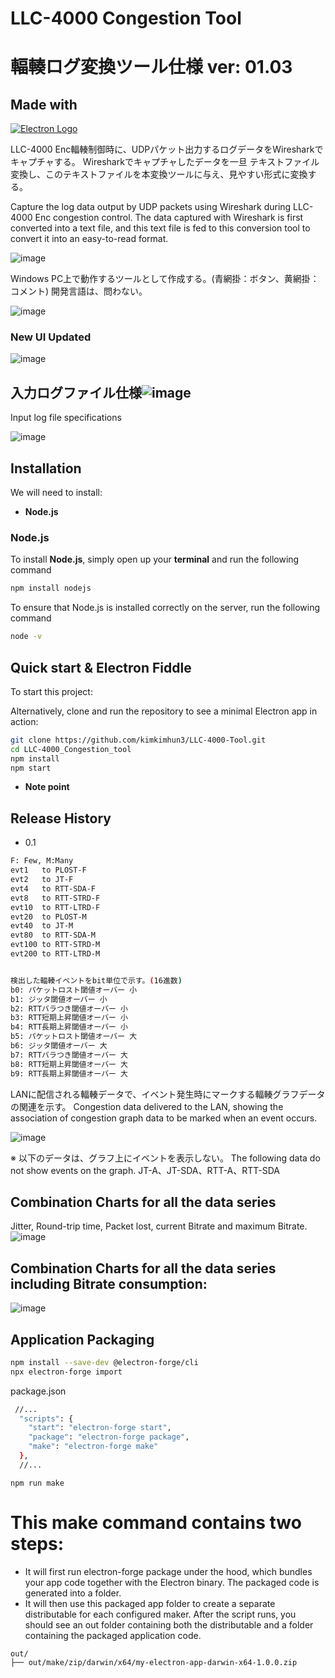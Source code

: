 # LLC-4000 Congestion Tool
# 輻輳ログ変換ツール仕様 ver: 01.03

## Made with
[![Electron Logo](https://electronjs.org/images/electron-logo.svg)](https://electronjs.org)

LLC-4000 Enc輻輳制御時に、UDPパケット出力するログデータをWiresharkでキャプチャする。
Wiresharkでキャプチャしたデータを一旦 テキストファイル変換し、このテキストファイルを本変換ツールに与え、見やすい形式に変換する。

Capture the log data output by UDP packets using Wireshark during LLC-4000 Enc congestion control.
The data captured with Wireshark is first converted into a text file, and this text file is fed to this conversion tool to convert it into an easy-to-read format.

![image](https://github.com/kimkimhun3/LLC-4000_Congestion_tool/assets/47348954/ad26eb8c-fe10-4f86-b7bb-0d45ab568c28)

Windows PC上で動作するツールとして作成する。(青網掛：ボタン、黄網掛：コメント)
開発言語は、問わない。

![image](https://github.com/kimkimhun3/LLC-4000_Congestion_tool/assets/47348954/84704cd4-86b0-4807-9042-0f8949ea8594)

### New UI Updated
![image](https://github.com/user-attachments/assets/972b224b-6e0f-4182-add0-3ddd9bb13e6a)



## 入力ログファイル仕様![image](https://github.com/kimkimhun3/LLC-4000_Congestion_tool/assets/47348954/cb96e640-0d48-4932-b93f-46ed0d46721c)
Input log file specifications

![image](https://github.com/kimkimhun3/LLC-4000_Congestion_tool/assets/47348954/824578c5-9531-4b16-a3cb-0ac973e0464a)

## Installation
We will need to install:

- **Node.js**
  
### Node.js

To install **Node.js**, simply open up your **terminal** and run the following command

```sh
npm install nodejs
```

To ensure that Node.js is installed correctly on the server, run the following command

```sh
node -v
```

## Quick start & Electron Fiddle

To start this project:

Alternatively, clone and run the
repository to see a minimal Electron app in action:

```sh
git clone https://github.com/kimkimhun3/LLC-4000-Tool.git
cd LLC-4000_Congestion_tool
npm install
npm start
```
- **Note point**


## Release History

- 0.1
```sh
F: Few, M:Many
evt1   to PLOST-F
evt2   to JT-F
evt4   to RTT-SDA-F
evt8   to RTT-STRD-F
evt10  to RTT-LTRD-F
evt20  to PLOST-M
evt40  to JT-M
evt80  to RTT-SDA-M
evt100 to RTT-STRD-M
evt200 to RTT-LTRD-M


検出した輻輳イベントをbit単位で示す。(16進数)
b0: パケットロスト閾値オーバー 小
b1: ジッタ閾値オーバー 小
b2: RTTバラつき閾値オーバー 小
b3: RTT短期上昇閾値オーバー 小
b4: RTT長期上昇閾値オーバー 小
b5: パケットロスト閾値オーバー 大
b6: ジッタ閾値オーバー 大
b7: RTTバラつき閾値オーバー 大
b8: RTT短期上昇閾値オーバー 大
b9: RTT長期上昇閾値オーバー 大
```
LANに配信される輻輳データで、イベント発生時にマークする輻輳グラフデータの関連を示す。
Congestion data delivered to the LAN, showing the association of congestion graph data to be marked when an event occurs.

![image](https://github.com/kimkimhun3/LLC-4000-Tool/assets/47348954/8131a7eb-539d-4731-aedf-08a3f9f5d218)

※ 以下のデータは、グラフ上にイベントを表示しない。
The following data do not show events on the graph.	
JT-A、JT-SDA、RTT-A、RTT-SDA	

## Combination Charts for all the data series
Jitter, Round-trip time, Packet lost, current Bitrate and maximum Bitrate.
![image](https://github.com/kimkimhun3/LLC-4000-Tool/assets/47348954/f7dae127-6fe7-4ea6-8ae9-ae4bc44df7c0)

## Combination Charts for all the data series including Bitrate consumption:
![image](https://github.com/kimkimhun3/LLC-4000-Tool/assets/47348954/933ff487-575b-45bd-9954-18ca0b324e8a)

## Application Packaging
```sh
npm install --save-dev @electron-forge/cli
npx electron-forge import
```
package.json
```sh
 //...
  "scripts": {
    "start": "electron-forge start",
    "package": "electron-forge package",
    "make": "electron-forge make"
  },
  //...
```
```
npm run make
```

# This make command contains two steps:
- It will first run electron-forge package under the hood, which bundles your app code together with the Electron binary. The packaged code is generated into a folder.
- It will then use this packaged app folder to create a separate distributable for each configured maker.
After the script runs, you should see an out folder containing both the distributable and a folder containing the packaged application code.

```
out/
├── out/make/zip/darwin/x64/my-electron-app-darwin-x64-1.0.0.zip
```
